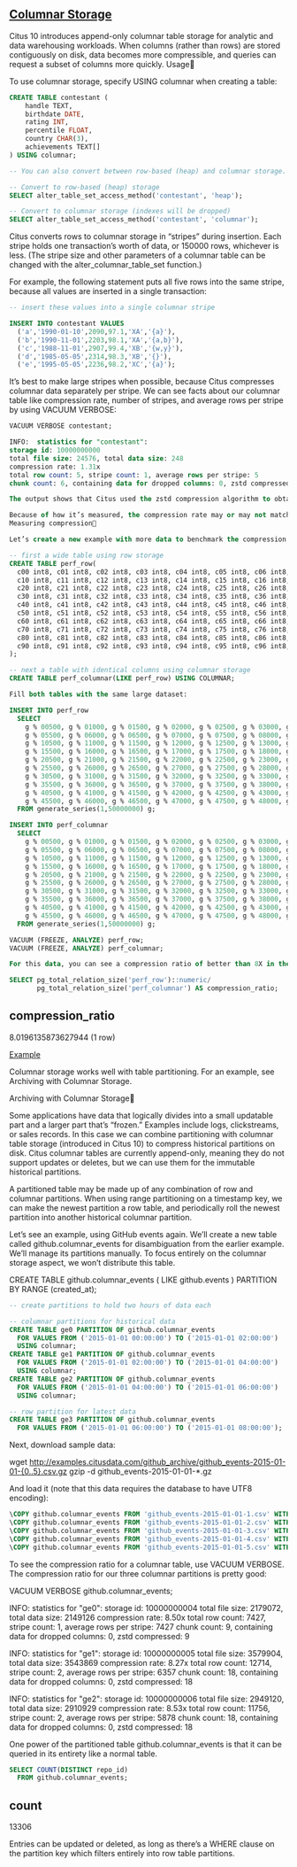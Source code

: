## [Columnar Storage](https://docs.citusdata.com/en/v10.1/admin_guide/table_management.html#columnar-storage)

Citus 10 introduces append-only columnar table storage for analytic and data warehousing workloads. When columns (rather than rows) are stored contiguously on disk, data becomes more compressible, and queries can request a subset of columns more quickly.
Usage

To use columnar storage, specify USING columnar when creating a table:

```sql
CREATE TABLE contestant (
    handle TEXT,
    birthdate DATE,
    rating INT,
    percentile FLOAT,
    country CHAR(3),
    achievements TEXT[]
) USING columnar;

-- You can also convert between row-based (heap) and columnar storage.

-- Convert to row-based (heap) storage
SELECT alter_table_set_access_method('contestant', 'heap');

-- Convert to columnar storage (indexes will be dropped)
SELECT alter_table_set_access_method('contestant', 'columnar');
```
Citus converts rows to columnar storage in “stripes” during insertion. Each stripe holds one transaction’s worth of data, or 150000 rows, whichever is less. (The stripe size and other parameters of a columnar table can be changed with the alter_columnar_table_set function.)

For example, the following statement puts all five rows into the same stripe, because all values are inserted in a single transaction:
```sql 
-- insert these values into a single columnar stripe

INSERT INTO contestant VALUES
  ('a','1990-01-10',2090,97.1,'XA','{a}'),
  ('b','1990-11-01',2203,98.1,'XA','{a,b}'),
  ('c','1988-11-01',2907,99.4,'XB','{w,y}'),
  ('d','1985-05-05',2314,98.3,'XB','{}'),
  ('e','1995-05-05',2236,98.2,'XC','{a}');
```
It’s best to make large stripes when possible, because Citus compresses columnar data separately per stripe. We can see facts about our columnar table like compression rate, number of stripes, and average rows per stripe by using VACUUM VERBOSE:
```sql
VACUUM VERBOSE contestant;

INFO:  statistics for "contestant":
storage id: 10000000000
total file size: 24576, total data size: 248
compression rate: 1.31x
total row count: 5, stripe count: 1, average rows per stripe: 5
chunk count: 6, containing data for dropped columns: 0, zstd compressed: 6

The output shows that Citus used the zstd compression algorithm to obtain 1.31x data compression. The compression rate compares a) the size of inserted data as it was staged in memory against b) the size of that data compressed in its eventual stripe.

Because of how it’s measured, the compression rate may or may not match the size difference between row and columnar storage for a table. The only way truly find that difference is to construct a row and columnar table that contain the same data, and compare.
Measuring compression

Let’s create a new example with more data to benchmark the compression savings.

-- first a wide table using row storage
CREATE TABLE perf_row(
  c00 int8, c01 int8, c02 int8, c03 int8, c04 int8, c05 int8, c06 int8, c07 int8, c08 int8, c09 int8,
  c10 int8, c11 int8, c12 int8, c13 int8, c14 int8, c15 int8, c16 int8, c17 int8, c18 int8, c19 int8,
  c20 int8, c21 int8, c22 int8, c23 int8, c24 int8, c25 int8, c26 int8, c27 int8, c28 int8, c29 int8,
  c30 int8, c31 int8, c32 int8, c33 int8, c34 int8, c35 int8, c36 int8, c37 int8, c38 int8, c39 int8,
  c40 int8, c41 int8, c42 int8, c43 int8, c44 int8, c45 int8, c46 int8, c47 int8, c48 int8, c49 int8,
  c50 int8, c51 int8, c52 int8, c53 int8, c54 int8, c55 int8, c56 int8, c57 int8, c58 int8, c59 int8,
  c60 int8, c61 int8, c62 int8, c63 int8, c64 int8, c65 int8, c66 int8, c67 int8, c68 int8, c69 int8,
  c70 int8, c71 int8, c72 int8, c73 int8, c74 int8, c75 int8, c76 int8, c77 int8, c78 int8, c79 int8,
  c80 int8, c81 int8, c82 int8, c83 int8, c84 int8, c85 int8, c86 int8, c87 int8, c88 int8, c89 int8,
  c90 int8, c91 int8, c92 int8, c93 int8, c94 int8, c95 int8, c96 int8, c97 int8, c98 int8, c99 int8
);

-- next a table with identical columns using columnar storage
CREATE TABLE perf_columnar(LIKE perf_row) USING COLUMNAR;

Fill both tables with the same large dataset:

INSERT INTO perf_row
  SELECT
    g % 00500, g % 01000, g % 01500, g % 02000, g % 02500, g % 03000, g % 03500, g % 04000, g % 04500, g % 05000,
    g % 05500, g % 06000, g % 06500, g % 07000, g % 07500, g % 08000, g % 08500, g % 09000, g % 09500, g % 10000,
    g % 10500, g % 11000, g % 11500, g % 12000, g % 12500, g % 13000, g % 13500, g % 14000, g % 14500, g % 15000,
    g % 15500, g % 16000, g % 16500, g % 17000, g % 17500, g % 18000, g % 18500, g % 19000, g % 19500, g % 20000,
    g % 20500, g % 21000, g % 21500, g % 22000, g % 22500, g % 23000, g % 23500, g % 24000, g % 24500, g % 25000,
    g % 25500, g % 26000, g % 26500, g % 27000, g % 27500, g % 28000, g % 28500, g % 29000, g % 29500, g % 30000,
    g % 30500, g % 31000, g % 31500, g % 32000, g % 32500, g % 33000, g % 33500, g % 34000, g % 34500, g % 35000,
    g % 35500, g % 36000, g % 36500, g % 37000, g % 37500, g % 38000, g % 38500, g % 39000, g % 39500, g % 40000,
    g % 40500, g % 41000, g % 41500, g % 42000, g % 42500, g % 43000, g % 43500, g % 44000, g % 44500, g % 45000,
    g % 45500, g % 46000, g % 46500, g % 47000, g % 47500, g % 48000, g % 48500, g % 49000, g % 49500, g % 50000
  FROM generate_series(1,50000000) g;

INSERT INTO perf_columnar
  SELECT
    g % 00500, g % 01000, g % 01500, g % 02000, g % 02500, g % 03000, g % 03500, g % 04000, g % 04500, g % 05000,
    g % 05500, g % 06000, g % 06500, g % 07000, g % 07500, g % 08000, g % 08500, g % 09000, g % 09500, g % 10000,
    g % 10500, g % 11000, g % 11500, g % 12000, g % 12500, g % 13000, g % 13500, g % 14000, g % 14500, g % 15000,
    g % 15500, g % 16000, g % 16500, g % 17000, g % 17500, g % 18000, g % 18500, g % 19000, g % 19500, g % 20000,
    g % 20500, g % 21000, g % 21500, g % 22000, g % 22500, g % 23000, g % 23500, g % 24000, g % 24500, g % 25000,
    g % 25500, g % 26000, g % 26500, g % 27000, g % 27500, g % 28000, g % 28500, g % 29000, g % 29500, g % 30000,
    g % 30500, g % 31000, g % 31500, g % 32000, g % 32500, g % 33000, g % 33500, g % 34000, g % 34500, g % 35000,
    g % 35500, g % 36000, g % 36500, g % 37000, g % 37500, g % 38000, g % 38500, g % 39000, g % 39500, g % 40000,
    g % 40500, g % 41000, g % 41500, g % 42000, g % 42500, g % 43000, g % 43500, g % 44000, g % 44500, g % 45000,
    g % 45500, g % 46000, g % 46500, g % 47000, g % 47500, g % 48000, g % 48500, g % 49000, g % 49500, g % 50000
  FROM generate_series(1,50000000) g;

VACUUM (FREEZE, ANALYZE) perf_row;
VACUUM (FREEZE, ANALYZE) perf_columnar;

For this data, you can see a compression ratio of better than 8X in the columnar table.

SELECT pg_total_relation_size('perf_row')::numeric/
       pg_total_relation_size('perf_columnar') AS compression_ratio;

```

 compression_ratio
--------------------
 8.0196135873627944
(1 row)

[Example](https://docs.citusdata.com/en/v10.1/use_cases/timeseries.html#columnar-example)

Columnar storage works well with table partitioning. For an example, see Archiving with Columnar Storage.


Archiving with Columnar Storage

Some applications have data that logically divides into a small updatable part and a larger part that’s “frozen.” Examples include logs, clickstreams, or sales records. In this case we can combine partitioning with columnar table storage (introduced in Citus 10) to compress historical partitions on disk. Citus columnar tables are currently append-only, meaning they do not support updates or deletes, but we can use them for the immutable historical partitions.

A partitioned table may be made up of any combination of row and columnar partitions. When using range partitioning on a timestamp key, we can make the newest partition a row table, and periodically roll the newest partition into another historical columnar partition.

Let’s see an example, using GitHub events again. We’ll create a new table called github.columnar_events for disambiguation from the earlier example. We’ll manage its partitions manually. To focus entirely on the columnar storage aspect, we won’t distribute this table.

CREATE TABLE github.columnar_events ( LIKE github.events )
PARTITION BY RANGE (created_at);

```sql 
-- create partitions to hold two hours of data each

-- columnar partitions for historical data
CREATE TABLE ge0 PARTITION OF github.columnar_events
  FOR VALUES FROM ('2015-01-01 00:00:00') TO ('2015-01-01 02:00:00')
  USING columnar;
CREATE TABLE ge1 PARTITION OF github.columnar_events
  FOR VALUES FROM ('2015-01-01 02:00:00') TO ('2015-01-01 04:00:00')
  USING columnar;
CREATE TABLE ge2 PARTITION OF github.columnar_events
  FOR VALUES FROM ('2015-01-01 04:00:00') TO ('2015-01-01 06:00:00')
  USING columnar;

-- row partition for latest data
CREATE TABLE ge3 PARTITION OF github.columnar_events
  FOR VALUES FROM ('2015-01-01 06:00:00') TO ('2015-01-01 08:00:00');
```
Next, download sample data:

wget http://examples.citusdata.com/github_archive/github_events-2015-01-01-{0..5}.csv.gz
gzip -d github_events-2015-01-01-*.gz

And load it (note that this data requires the database to have UTF8 encoding):

```sql
\COPY github.columnar_events FROM 'github_events-2015-01-01-1.csv' WITH (format CSV)
\COPY github.columnar_events FROM 'github_events-2015-01-01-2.csv' WITH (format CSV)
\COPY github.columnar_events FROM 'github_events-2015-01-01-3.csv' WITH (format CSV)
\COPY github.columnar_events FROM 'github_events-2015-01-01-4.csv' WITH (format CSV)
\COPY github.columnar_events FROM 'github_events-2015-01-01-5.csv' WITH (format CSV)
```
To see the compression ratio for a columnar table, use VACUUM VERBOSE. The compression ratio for our three columnar partitions is pretty good:

VACUUM VERBOSE github.columnar_events;

INFO:  statistics for "ge0":
storage id: 10000000004
total file size: 2179072, total data size: 2149126
compression rate: 8.50x
total row count: 7427, stripe count: 1, average rows per stripe: 7427
chunk count: 9, containing data for dropped columns: 0, zstd compressed: 9

INFO:  statistics for "ge1":
storage id: 10000000005
total file size: 3579904, total data size: 3543869
compression rate: 8.27x
total row count: 12714, stripe count: 2, average rows per stripe: 6357
chunk count: 18, containing data for dropped columns: 0, zstd compressed: 18

INFO:  statistics for "ge2":
storage id: 10000000006
total file size: 2949120, total data size: 2910929
compression rate: 8.53x
total row count: 11756, stripe count: 2, average rows per stripe: 5878
chunk count: 18, containing data for dropped columns: 0, zstd compressed: 18

One power of the partitioned table github.columnar_events is that it can be queried in its entirety like a normal table.
```sql
SELECT COUNT(DISTINCT repo_id)
  FROM github.columnar_events;
```

 count
-------
 13306

Entries can be updated or deleted, as long as there’s a WHERE clause on the partition key which filters entirely into row table partitions.

